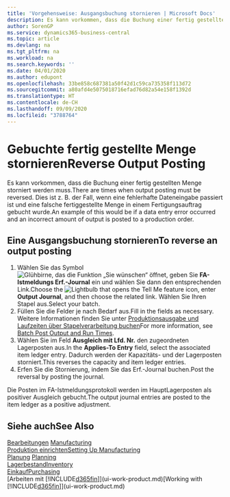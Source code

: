 ```yaml
---
title: 'Vorgehensweise: Ausgangsbuchung stornieren | Microsoft Docs'
description: Es kann vorkommen, dass die Buchung einer fertig gestellten Menge storniert werden muss. Dies ist z. B. der Fall, wenn eine fehlerhafte Dateneingabe passiert ist und eine falsche fertiggestellte Menge in einem Fertigungsauftrag gebucht wurde.
author: SorenGP
ms.service: dynamics365-business-central
ms.topic: article
ms.devlang: na
ms.tgt_pltfrm: na
ms.workload: na
ms.search.keywords: ''
ms.date: 04/01/2020
ms.author: edupont
ms.openlocfilehash: 33be858c687381a50f42d1c59ca735358f113d72
ms.sourcegitcommit: a80afd4e5075018716efad76d82a54e158f1392d
ms.translationtype: HT
ms.contentlocale: de-CH
ms.lasthandoff: 09/09/2020
ms.locfileid: "3788764"
---
```

# <a name="reverse-output-posting"></a><span data-ttu-id="cbe0c-104">Gebuchte fertig gestellte Menge stornieren</span><span class="sxs-lookup"><span data-stu-id="cbe0c-104">Reverse Output Posting</span></span>
<span data-ttu-id="cbe0c-105">Es kann vorkommen, dass die Buchung einer fertig gestellten Menge storniert werden muss.</span><span class="sxs-lookup"><span data-stu-id="cbe0c-105">There are times when output posting must be reversed.</span></span> <span data-ttu-id="cbe0c-106">Dies ist z. B. der Fall, wenn eine fehlerhafte Dateneingabe passiert ist und eine falsche fertiggestellte Menge in einem Fertigungsauftrag gebucht wurde.</span><span class="sxs-lookup"><span data-stu-id="cbe0c-106">An example of this would be if a data entry error occurred and an incorrect amount of output is posted to a production order.</span></span>  

## <a name="to-reverse-an-output-posting"></a><span data-ttu-id="cbe0c-107">Eine Ausgangsbuchung stornieren</span><span class="sxs-lookup"><span data-stu-id="cbe0c-107">To reverse an output posting</span></span>  
1.  <span data-ttu-id="cbe0c-108">Wählen Sie das Symbol ![Glühbirne, das die Funktion „Sie wünschen“ öffnet](media/ui-search/search_small.png "Tell Me-Funktion"), geben Sie **FA-Istmeldungs Erf.-Journal** ein und wählen Sie dann den entsprechenden Link.</span><span class="sxs-lookup"><span data-stu-id="cbe0c-108">Choose the ![Lightbulb that opens the Tell Me feature](media/ui-search/search_small.png "Tell me what you want to do") icon, enter **Output Journal**, and then choose the related link.</span></span> <span data-ttu-id="cbe0c-109">Wählen Sie Ihren Stapel aus.</span><span class="sxs-lookup"><span data-stu-id="cbe0c-109">Select your batch.</span></span>  
2. <span data-ttu-id="cbe0c-110">Füllen Sie die Felder je nach Bedarf aus.</span><span class="sxs-lookup"><span data-stu-id="cbe0c-110">Fill in the fields as necessary.</span></span> <span data-ttu-id="cbe0c-111">Weitere Informationen finden Sie unter [Produktionsausgabe und Laufzeiten über Stapelverarbeitung buchen](production-how-to-post-output-quantity.md)</span><span class="sxs-lookup"><span data-stu-id="cbe0c-111">For more information, see [Batch Post Output and Run Times](production-how-to-post-output-quantity.md).</span></span>
3.  <span data-ttu-id="cbe0c-112">Wählen Sie im Feld **Ausgleich mit Lfd. Nr.** den zugeordneten Lagerposten aus.</span><span class="sxs-lookup"><span data-stu-id="cbe0c-112">In the **Applies-To Entry** field, select the associated item ledger entry.</span></span> <span data-ttu-id="cbe0c-113">Dadurch werden der Kapazitäts- und der Lagerposten storniert.</span><span class="sxs-lookup"><span data-stu-id="cbe0c-113">This reverses the capacity and item ledger entries.</span></span>  
4. <span data-ttu-id="cbe0c-114">Erfen Sie die Stornierung, indem Sie das Erf.-Journal buchen.</span><span class="sxs-lookup"><span data-stu-id="cbe0c-114">Post the reversal by posting the journal.</span></span>  

<span data-ttu-id="cbe0c-115">Die Posten im FA-Istmeldungsprotokoll werden im HauptLagerposten als positiver Ausgleich gebucht.</span><span class="sxs-lookup"><span data-stu-id="cbe0c-115">The output journal entries are posted to the item ledger as a positive adjustment.</span></span>  

## <a name="see-also"></a><span data-ttu-id="cbe0c-116">Siehe auch</span><span class="sxs-lookup"><span data-stu-id="cbe0c-116">See Also</span></span>  
 <span data-ttu-id="cbe0c-117">[Bearbeitungen](production-manage-manufacturing.md)  </span><span class="sxs-lookup"><span data-stu-id="cbe0c-117">[Manufacturing](production-manage-manufacturing.md)  </span></span>  
 [<span data-ttu-id="cbe0c-118">Produktion einrichten</span><span class="sxs-lookup"><span data-stu-id="cbe0c-118">Setting Up Manufacturing</span></span>](production-configure-production-processes.md)  
 <span data-ttu-id="cbe0c-119">[Planung](production-planning.md)    </span><span class="sxs-lookup"><span data-stu-id="cbe0c-119">[Planning](production-planning.md)    </span></span>  
 [<span data-ttu-id="cbe0c-120">Lagerbestand</span><span class="sxs-lookup"><span data-stu-id="cbe0c-120">Inventory</span></span>](inventory-manage-inventory.md)  
 [<span data-ttu-id="cbe0c-121">Einkauf</span><span class="sxs-lookup"><span data-stu-id="cbe0c-121">Purchasing</span></span>](purchasing-manage-purchasing.md)  
 <span data-ttu-id="cbe0c-122">[Arbeiten mit [!INCLUDE[d365fin](includes/d365fin_md.md)]](ui-work-product.md)</span><span class="sxs-lookup"><span data-stu-id="cbe0c-122">[Working with [!INCLUDE[d365fin](includes/d365fin_md.md)]](ui-work-product.md)</span></span>  
